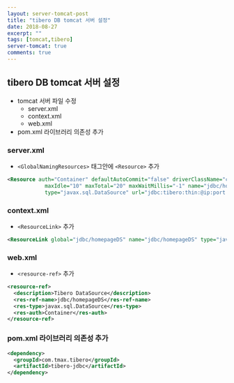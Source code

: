```yaml
---
layout: server-tomcat-post
title: "tibero DB tomcat 서버 설정"
date: 2018-08-27
excerpt: ""
tags: [tomcat,tibero]
server-tomcat: true
comments: true
---
```


## tibero DB tomcat 서버 설정

- tomcat 서버 파일 수정
  - server.xml
  - context.xml
  - web.xml
- pom.xml 라이브러리 의존성 추가


### server.xml

 - `<GlobalNamingResources>` 태그안에 `<Resource>` 추가  

~~~xml
<Resource auth="Container" defaultAutoCommit="false" driverClassName="com.tmax.tibero.jdbc.TbDriver"
            maxIdle="10" maxTotal="20" maxWaitMillis="-1" name="jdbc/homepageDS" password="password"
            type="javax.sql.DataSource" url="jdbc:tibero:thin:@ip:port:sid" username="username"/>
~~~


### context.xml

 - `<ResourceLink>` 추가  
~~~xml
<ResourceLink global="jdbc/homepageDS" name="jdbc/homepageDS" type="javax.sql.DataSource"/>
~~~


### web.xml

- `<resource-ref>` 추가  

~~~xml
<resource-ref>
  <description>Tibero DataSource</description>
  <res-ref-name>jdbc/homepageDS</res-ref-name>
  <res-type>javax.sql.DataSource</res-type>
  <res-auth>Container</res-auth>
</resource-ref>
~~~



### pom.xml 라이브러리 의존성 추가

~~~xml
<dependency>
  <groupId>com.tmax.tibero</groupId>
  <artifactId>tibero-jdbc</artifactId>
</dependency>
~~~
